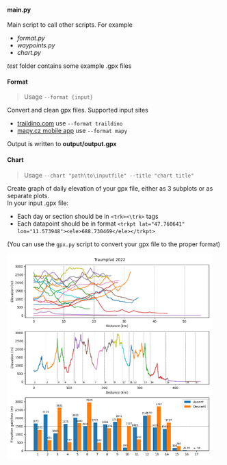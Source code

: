 #### main.py

Main script to call other scripts. For example

* _format.py_
* _waypoints.py_
* _chart.py_

_test_ folder contains some example .gpx files

#### Format

> Usage `--format {input}`

Convert and clean gpx files. Supported input sites

* [traildino.com](https://www.traildino.com) use `--format traildino`
* [mapy.cz mobile app](https://en.mapy.cz/zakladni?mobilepromo=1) use `--format mapy`

Output is written to __output/output.gpx__

#### Chart

> Usage `--chart "path\to\inputfile" --title "chart title"`

Create graph of daily elevation of your gpx file, either as 3 subplots or as separate plots. \
In your input .gpx file:
* Each day or section should be in `<trk><\trk>` tags
* Each datapoint should be in format `<trkpt lat="47.760641" lon="11.573948"><ele>688.730469</ele></trkpt>`

(You can use the `gpx.py` script to convert your gpx file to the proper format)

<img src='img/traumpfad2022.png' width=480/>